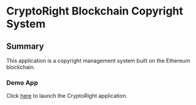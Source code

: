 # CryptoRight Blockchain Copyright System
## Summary
This application is a copyright management system built on the Ethereum blockchain.
### Demo App
Click [here](frontend/index.html) to launch the CryptoRight application.
